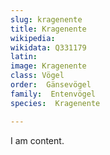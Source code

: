 ```yaml
---
slug: kragenente
title: Kragenente
wikipedia: 
wikidata: Q331179
latin:
image: Kragenente
class: Vögel
order:  Gänsevögel
family:  Entenvögel 
species:  Kragenente

---
```


I am content.
